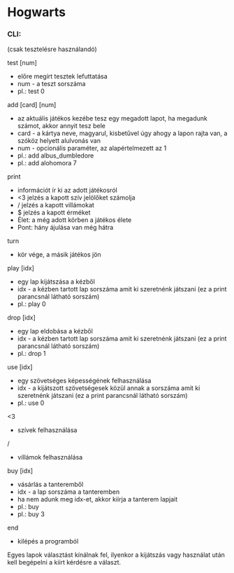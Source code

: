 # Hogwarts

### CLI:

(csak tesztelésre használandó)

test [num]

- előre megírt tesztek lefuttatása
- num - a teszt sorszáma
- pl.: test 0

add [card] [num]

- az aktuális játékos kezébe tesz egy megadott lapot, ha megadunk számot, akkor annyit tesz bele
- card - a kártya neve, magyarul, kisbetűvel úgy ahogy a lapon rajta van, a szóköz helyett alulvonás van
- num - opcionális paraméter, az alapértelmezett az 1
- pl.: add albus_dumbledore
- pl.: add alohomora 7

print

- információt ír ki az adott játékosról
- <3 jelzés a kapott szív jelölőket számolja
- / jelzés a kapott villámokat
- $ jelzés a kapott érméket
- Élet: a még adott körben a játékos élete
- Pont: hány ájulása van még hátra

turn

- kör vége, a másik játékos jön

play [idx]

- egy lap kijátszása a kézből
- idx - a kézben tartott lap sorszáma amit ki szeretnénk játszani (ez a print parancsnál látható sorszám)
- pl.: play 0

drop [idx]

- egy lap eldobása a kézből
- idx - a kézben tartott lap sorszáma amit ki szeretnénk játszani (ez a print parancsnál látható sorszám)
- pl.: drop 1

use [idx]

- egy szövetséges képességének felhasználása
- idx - a kijátszott szövetségesek közül annak a sorszáma amit ki szeretnénk játszani (ez a print parancsnál látható
  sorszám)
- pl.: use 0

<3

- szívek felhasználása

/

- villámok felhasználása

buy [idx]

- vásárlás a tanteremből
- idx - a lap sorszáma a tanteremben
- ha nem adunk meg idx-et, akkor kiírja a tanterem lapjait
- pl.: buy
- pl.: buy 3

end

- kilépés a programból

Egyes lapok választást kínálnak fel, ilyenkor a kijátszás vagy használat után kell begépelni a kiírt kérdésre a választ.







